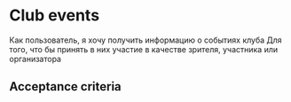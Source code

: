 # Club events
Как пользователь, я хочу получить информацию о событиях клуба
Для того, что бы принять в них участие в качестве зрителя, участника или организатора

## Acceptance criteria
